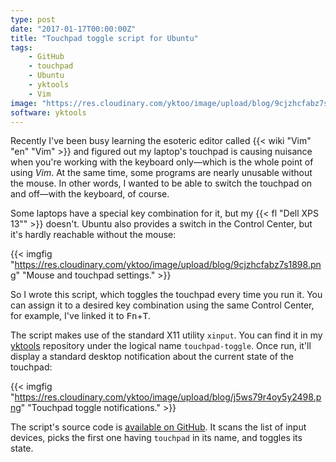 ```yaml
---
type: post
date: "2017-01-17T00:00:00Z"
title: "Touchpad toggle script for Ubuntu"
tags:
    - GitHub
    - touchpad
    - Ubuntu
    - yktools
    - Vim
image: "https://res.cloudinary.com/yktoo/image/upload/blog/9cjzhcfabz7s1898.png"
software: yktools
---
```


Recently I've been busy learning the esoteric editor called {{< wiki "Vim" "en" "Vim" >}} and figured out my laptop's touchpad is causing nuisance when you're working with the keyboard only—which is the whole point of using *Vim*. At the same time, some programs are nearly unusable without the mouse. In other words, I wanted to be able to switch the touchpad on and off—with the keyboard, of course.

Some laptops have a special key combination for it, but my {{< fl "Dell XPS 13\"" >}} doesn't. Ubuntu also provides a switch in the Control Center, but it's hardly reachable without the mouse:

<!--more-->

{{< imgfig "https://res.cloudinary.com/yktoo/image/upload/blog/9cjzhcfabz7s1898.png" "Mouse and touchpad settings." >}}

So I wrote this script, which toggles the touchpad every time you run it. You can assign it to a desired key combination using the same Control Center, for example, I've linked it to <kbd>Fn</kbd>+<kbd>T</kbd>.

The script makes use of the standard X11 utility `xinput`. You can find it in my [yktools](https://github.com/yktoo/yktools) repository under the logical name  `touchpad-toggle`. Once run, it'll display a standard desktop notification about the current state of the touchpad:

{{< imgfig "https://res.cloudinary.com/yktoo/image/upload/blog/j5ws79r4oy5y2498.png" "Touchpad toggle notifications." >}}

The script's source code is [available on GitHub](https://github.com/yktoo/yktools/raw/master/touchpad-toggle). It scans the list of input devices, picks the first one having `touchpad` in its name, and toggles its state.
